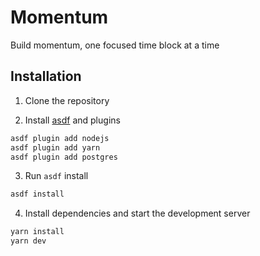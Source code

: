 # Momentum

Build momentum, one focused time block at a time

## Installation

1. Clone the repository

2. Install [asdf](https://github.com/asdf-vm/asdf) and plugins

``` bash
asdf plugin add nodejs
asdf plugin add yarn
asdf plugin add postgres
```

3. Run `asdf` install

```bash
asdf install
```

4. Install dependencies and start the development server

``` bash
yarn install
yarn dev
```
